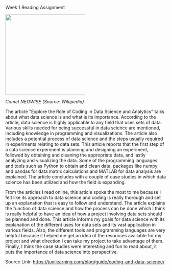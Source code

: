<p align="center">

Week 1 Reading Assignment



<img src= "https://upload.wikimedia.org/wikipedia/commons/4/45/PIA23792-1600x1200%281%29.jpg" width="250" height="250"> 

_Comet NEOWISE (Source: Wikipedia)_
<p/>

The article "Explore the Role of Coding in Data Science and Analytics" talks about what data science is and what is its importance. According to the article, data science is highly applicable to any field that uses sets of data. Various skills needed for being successful in data science are mentioned, including knowledge in programming and visualizations. The article also includes a potential process of data science and the steps usually required in experiments relating to data sets. This article reports that the first step of a sata science experiment is planning and designing an experiment, followed by obtaining and cleaning the appropriate data, and lastly analyzing and visualizing the data. Some of the programming languages and tools such as Python to obtain and clean data, packages like numpy and pandas for data matrix calculations and MATLAB for data analysis are explained. The article concludes with a couple of case studies in which data science has been utilized and how the field is expanding.

From the articles I read online, this article spoke the most to me because I felt like its approach to data science and coding is really thorough and set up an explanation that is easy to follow and understand. The article explains the function of data science and how the process can be done which I think is really helpful to have an idea of how a project involving data sets should be planned and done. This article informs my goals for data science with its explanation of the different uses for data sets and its vast application in various fields. Also, the different tools and programming languages are very helpful because it helped me get an idea of the resources available for my project and what direction I can take my project to take advantage of them. Finally, I think the case studies were interesting and fun to read about, it puts the importance of data science into perspective. 

Source Link: https://junilearning.com/blog/guide/coding-and-data-science/
